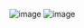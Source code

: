 ![image](https://github.com/user-attachments/assets/e7bf9a10-bc7f-4148-b20a-8305e35cc42c)
![image](https://github.com/user-attachments/assets/fb3c54b7-53d9-4dfe-9d37-afd412949bb6)
